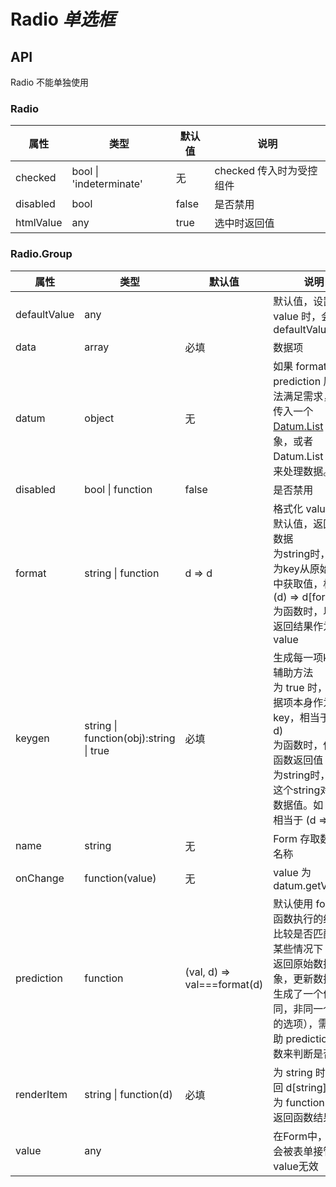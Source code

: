 # Radio *单选框*

<example />

## API

Radio 不能单独使用

### Radio

| 属性 | 类型 | 默认值 | 说明 |
| --- | --- | --- | --- |
| checked | bool \| 'indeterminate' | 无 | checked 传入时为受控组件 |
| disabled | bool | false | 是否禁用 |
| htmlValue | any | true | 选中时返回值 |

### Radio.Group

| 属性 | 类型 | 默认值 | 说明 |
| --- | --- | --- | --- |
| defaultValue | any | | 默认值，设置 value 时，会覆盖 defaultValue |
| data | array | 必填 | 数据项 |
| datum | object | 无 | 如果 format 和 prediction 属性无法满足需求，可以传入一个 [Datum.List](/components/Datum.List) 对象，或者 Datum.List 配置来处理数据。 |
| disabled | bool \| function | false | 是否禁用 |
| format | string \| function | d => d | 格式化 value<br />默认值，返回原始数据<br />为string时，会作为key从原始数据中获取值，相当于 (d) => d[format]<br /> 为函数时，以函数返回结果作为 value |
| keygen | string \| function(obj):string \| true | 必填 | 生成每一项key的辅助方法<br />为 true 时，以数据项本身作为key，相当于 (d => d)<br />为函数时，使用此函数返回值<br />为string时，使用这个string对应的数据值。如 'id'，相当于 (d => d.id) |
| name | string | 无 | Form 存取数据的名称 |
| onChange | function(value) | 无 | value 为 datum.getValue() |
| prediction | function | (val, d) => val===format(d) | 默认使用 format 函数执行的结果来比较是否匹配，在某些情况下（例如返回原始数据的对象，更新数据时，生成了一个值相同，非同一个对象的选项），需要借助 prediction 函数来判断是否匹配 |
| renderItem | string \| function(d) | 必填 | 为 string 时，返回 d\[string]<br />为 function 时，返回函数结果 |
| value | any | | 在Form中，value会被表单接管，value无效 |